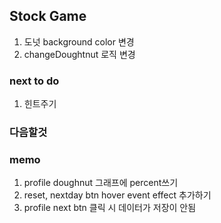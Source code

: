 ## Stock Game

1. 도넛 background color 변경
2. changeDoughtnut 로직 변경

### next to do

1. 힌트주기

### 다음할것

### memo

1. profile doughnut 그래프에 percent쓰기
2. reset, nextday btn hover event effect 추가하기
3. profile next btn 클릭 시 데이터가 저장이 안됨
